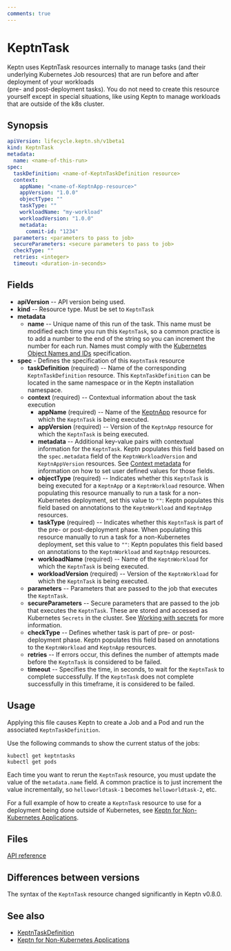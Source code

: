 ```yaml
---
comments: true
---
```


# KeptnTask

Keptn uses KeptnTask resources internally
to manage tasks (and their underlying Kubernetes Job resources)
that are run before and after deployment of your workloads  
(pre- and post-deployment tasks).
You do not need to create this resource yourself except in special situations,
like using Keptn to manage workloads that are outside of the k8s cluster.

## Synopsis

```yaml
apiVersion: lifecycle.keptn.sh/v1beta1
kind: KeptnTask
metadata:
  name: <name-of-this-run>
spec:
  taskDefinition: <name-of-KeptnTaskDefinition resource>
  context:
    appName: "<name-of-KeptnApp-resource>"
    appVersion: "1.0.0"
    objectType: ""
    taskType: ""
    workloadName: "my-workload"
    workloadVersion: "1.0.0"
    metadata:
      commit-id: "1234"
  parameters: <parameters to pass to job>
  secureParameters: <secure parameters to pass to job>
  checkType: ""
  retries: <integer>
  timeout: <duration-in-seconds>
```

## Fields
<!-- markdownlint-disable MD007 -->
* **apiVersion** -- API version being used.
* **kind** -- Resource type.
  Must be set to `KeptnTask`
* **metadata**
    * **name** -- Unique name of this run of the task.
      This name must be modified each time you run this `KeptnTask`,
      so a common practice is to add a number to the end of the string
      so you can increment the number for each run.
      Names must comply with the
      [Kubernetes Object Names and IDs](https://kubernetes.io/docs/concepts/overview/working-with-objects/names/#dns-subdomain-names)
      specification.
* **spec** - Defines the specification of this `KeptnTask` resource
    * **taskDefinition** (required) -- Name of the corresponding `KeptnTaskDefinition` resource.
      This `KeptnTaskDefinition` can be located in the same namespace
      or in the Keptn installation namespace.
    * **context** (required) -- Contextual information about the task execution
        * **appName** (required) -- Name of the
          [KeptnApp](app.md) resource
          for which the `KeptnTask` is being executed.
        * **appVersion** (required) -- Version of the `KeptnApp` resource
          for which the `KeptnTask` is being executed.
        * **metadata** -- Additional key-value pairs with contextual information for the `KeptnTask`.
          Keptn populates this field based on the `spec.metadata` field of
          the `KeptnWorkloadVersion` and `KeptnAppVersion` resources.
          See [Context metadata](../../guides/metadata.md) for information on how to set
          user defined values for those fields.
        * **objectType** (required) -- Indicates whether this `KeptnTask`
          is being executed for a `KeptnApp` or a `KeptnWorkload` resource.
          When populating this resource manually
          to run a task for a non-Kubernetes deployment,
          set this value to `""`:
          Keptn populates this field based on annotations
          to the `KeptnWorkload` and `KeptnApp` resources.
        * **taskType** (required) -- Indicates whether this `KeptnTask`
          is part of the pre- or post-deployment phase.
          When populating this resource manually
          to run a task for a non-Kubernetes deployment,
          set this value to `""`:
          Keptn populates this field based on annotations
          to the `KeptnWorkload` and `KeptnApp` resources.
        * **workloadName** (required) -- Name of the `KeptnWorkload`
          for which the `KeptnTask` is being executed.
        * **workloadVersion** (required) -- Version of the `KeptnWorkload`
          for which the `KeptnTask` is being executed.
    * **parameters** -- Parameters that are passed to the job
      that executes the `KeptnTask`.
    * **secureParameters** -- Secure parameters that are passed
      to the job that executes the `KeptnTask`.
      These are stored and accessed as Kubernetes `Secrets` in the cluster.
      See [Working with secrets](../../guides/tasks.md#working-with-secrets)
      for more information.
    * **checkType** -- Defines whether task is part of pre- or post-deployment phase.
      Keptn populates this field based on annotations
      to the `KeptnWorkload` and `KeptnApp` resources.
    * **retries** -- If errors occur,
      this defines the number of attempts made
      before the `KeptnTask` is considered to be failed.
    * **timeout** -- Specifies the time, in seconds,
      to wait for the `KeptnTask` to complete successfully.
      If the `KeptnTask` does not complete successfully in this timeframe,
      it is considered to be failed.
<!-- markdownlint-enable MD007 -->

## Usage

Applying this file causes Keptn to create a Job and a Pod
and run the associated `KeptnTaskDefinition`.

Use the following commands to show the current status of the jobs:

```shell
kubectl get keptntasks
kubectl get pods
```

Each time you want to rerun the `KeptnTask` resource,
you must update the value of the `metadata.name` field.
A common practice is to just increment the value incrementally,
so `helloworldtask-1` becomes `helloworldtask-2`, etc.

For a full example of how to create a `KeptnTask` resource
to use for a deployment being done outside of Kubernetes, see
[Keptn for Non-Kubernetes Applications](../../use-cases/non-k8s.md).

## Files

[API reference](../api-reference/lifecycle/v1alpha3/index.md#keptntaskspec)

## Differences between versions

The syntax of the `KeptnTask` resource changed significantly
in Keptn v0.8.0.

## See also

* [KeptnTaskDefinition](taskdefinition.md)
* [Keptn for Non-Kubernetes Applications](../../use-cases/non-k8s.md)
